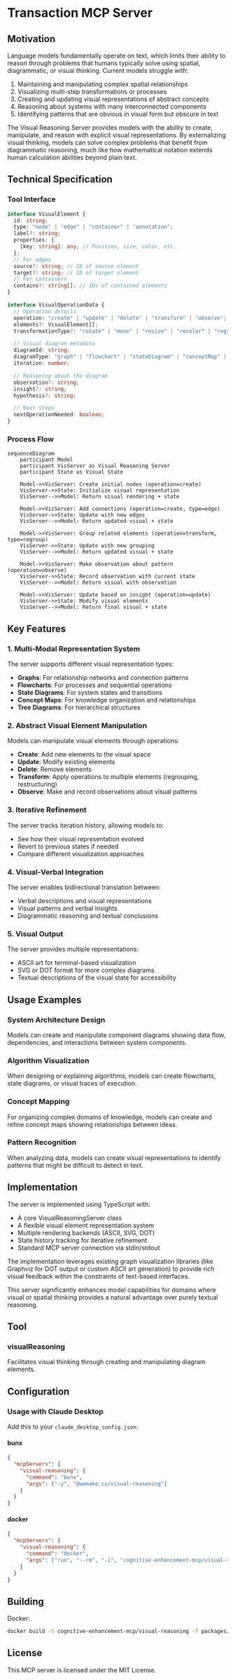 # Transaction MCP Server

## Motivation

Language models fundamentally operate on text, which limits their ability to reason through problems that humans
typically solve using spatial, diagrammatic, or visual thinking. Current models struggle with:

1. Maintaining and manipulating complex spatial relationships
2. Visualizing multi-step transformations or processes
3. Creating and updating visual representations of abstract concepts
4. Reasoning about systems with many interconnected components
5. Identifying patterns that are obvious in visual form but obscure in text

The Visual Reasoning Server provides models with the ability to create, manipulate, and reason with explicit visual
representations. By externalizing visual thinking, models can solve complex problems that benefit from diagrammatic
reasoning, much like how mathematical notation extends human calculation abilities beyond plain text.

## Technical Specification

### Tool Interface

```typescript
interface VisualElement {
  id: string;
  type: "node" | "edge" | "container" | "annotation";
  label?: string;
  properties: {
    [key: string]: any; // Position, size, color, etc.
  };
  // For edges
  source?: string; // ID of source element
  target?: string; // ID of target element
  // For containers
  contains?: string[]; // IDs of contained elements
}

interface VisualOperationData {
  // Operation details
  operation: "create" | "update" | "delete" | "transform" | "observe";
  elements?: VisualElement[];
  transformationType?: "rotate" | "move" | "resize" | "recolor" | "regroup";

  // Visual diagram metadata
  diagramId: string;
  diagramType: "graph" | "flowchart" | "stateDiagram" | "conceptMap" | "treeDiagram" | "custom";
  iteration: number;

  // Reasoning about the diagram
  observation?: string;
  insight?: string;
  hypothesis?: string;

  // Next steps
  nextOperationNeeded: boolean;
}
```

### Process Flow

```mermaid
sequenceDiagram
    participant Model
    participant VisServer as Visual Reasoning Server
    participant State as Visual State

    Model->>VisServer: Create initial nodes (operation=create)
    VisServer->>State: Initialize visual representation
    VisServer-->>Model: Return visual rendering + state

    Model->>VisServer: Add connections (operation=create, type=edge)
    VisServer->>State: Update with new edges
    VisServer-->>Model: Return updated visual + state

    Model->>VisServer: Group related elements (operation=transform, type=regroup)
    VisServer->>State: Update with new grouping
    VisServer-->>Model: Return updated visual + state

    Model->>VisServer: Make observation about pattern (operation=observe)
    VisServer->>State: Record observation with current state
    VisServer-->>Model: Return visual with observation

    Model->>VisServer: Update based on insight (operation=update)
    VisServer->>State: Modify visual elements
    VisServer-->>Model: Return final visual + state
```

## Key Features

### 1. Multi-Modal Representation System

The server supports different visual representation types:

- **Graphs**: For relationship networks and connection patterns
- **Flowcharts**: For processes and sequential operations
- **State Diagrams**: For system states and transitions
- **Concept Maps**: For knowledge organization and relationships
- **Tree Diagrams**: For hierarchical structures

### 2. Abstract Visual Element Manipulation

Models can manipulate visual elements through operations:

- **Create**: Add new elements to the visual space
- **Update**: Modify existing elements
- **Delete**: Remove elements
- **Transform**: Apply operations to multiple elements (regrouping, restructuring)
- **Observe**: Make and record observations about visual patterns

### 3. Iterative Refinement

The server tracks iteration history, allowing models to:

- See how their visual representation evolved
- Revert to previous states if needed
- Compare different visualization approaches

### 4. Visual-Verbal Integration

The server enables bidirectional translation between:

- Verbal descriptions and visual representations
- Visual patterns and verbal insights
- Diagrammatic reasoning and textual conclusions

### 5. Visual Output

The server provides multiple representations:

- ASCII art for terminal-based visualization
- SVG or DOT format for more complex diagrams
- Textual descriptions of the visual state for accessibility

## Usage Examples

### System Architecture Design

Models can create and manipulate component diagrams showing data flow, dependencies, and interactions between system
components.

### Algorithm Visualization

When designing or explaining algorithms, models can create flowcharts, state diagrams, or visual traces of execution.

### Concept Mapping

For organizing complex domains of knowledge, models can create and refine concept maps showing relationships between
ideas.

### Pattern Recognition

When analyzing data, models can create visual representations to identify patterns that might be difficult to detect in
text.

## Implementation

The server is implemented using TypeScript with:

- A core VisualReasoningServer class
- A flexible visual element representation system
- Multiple rendering backends (ASCII, SVG, DOT)
- State history tracking for iterative refinement
- Standard MCP server connection via stdin/stdout

The implementation leverages existing graph visualization libraries (like Graphviz for DOT output or custom ASCII art
generation) to provide rich visual feedback within the constraints of text-based interfaces.

This server significantly enhances model capabilities for domains where visual or spatial thinking provides a natural
advantage over purely textual reasoning.

## Tool

### visualReasoning

Facilitates visual thinking through creating and manipulating diagram elements.

## Configuration

### Usage with Claude Desktop

Add this to your `claude_desktop_config.json`:

#### bunx

```json
{
  "mcpServers": {
    "visual-reasoning": {
      "command": "bunx",
      "args": ["-y", "@wemake.cx/visual-reasoning"]
    }
  }
}
```

#### docker

```json
{
  "mcpServers": {
    "visual-reasoning": {
      "command": "docker",
      "args": ["run", "--rm", "-i", "cognitive-enhancement-mcp/visual-reasoning"]
    }
  }
}
```

## Building

Docker:

```bash
docker build -t cognitive-enhancement-mcp/visual-reasoning -f packages/visual-reasoning/Dockerfile .
```

## License

This MCP server is licensed under the MIT License.
